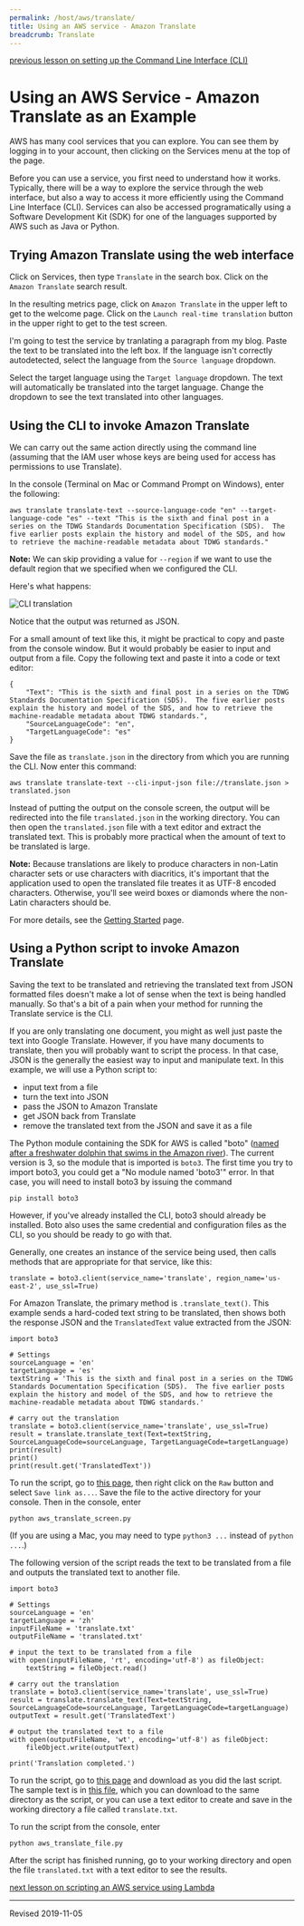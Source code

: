 ```yaml
---
permalink: /host/aws/translate/
title: Using an AWS service - Amazon Translate
breadcrumb: Translate
---
```


[previous lesson on setting up the Command Line Interface (CLI)](../cli/)

# Using an AWS Service - Amazon Translate as an Example

AWS has many cool services that you can explore.  You can see them by logging in to your account, then clicking on the Services menu at the top of the page.

Before you can use a service, you first need to understand how it works.  Typically, there will be a way to explore the service through the web interface, but also a way to access it more efficiently using the Command Line Interface (CLI).  Services can also be accessed programatically using a Software Development Kit (SDK) for one of the languages supported by AWS such as Java or Python.

## Trying Amazon Translate using the web interface

Click on Services, then type `Translate` in the search box.  Click on the `Amazon Translate` search result.

In the resulting metrics page, click on `Amazon Translate` in the upper left to get to the welcome page.  Click on the `Launch real-time translation` button in the upper right to get to the test screen.

I'm going to test the service by tranlating a paragraph from my blog.  Paste the text to be translated into the left box.  If the language isn't correctly autodetected, select the language from the `Source language` dropdown.  

Select the target language using the `Target language` dropdown.  The text will automatically be translated into the target language.  Change the dropdown to see the text translated into other languages.

## Using the CLI to invoke Amazon Translate

We can carry out the same action directly using the command line (assuming that the IAM user whose keys are being used for access has permissions to use Translate). 

In the console (Terminal on Mac or Command Prompt on Windows), enter the following:

```
aws translate translate-text --source-language-code "en" --target-language-code "es" --text "This is the sixth and final post in a series on the TDWG Standards Documentation Specification (SDS).  The five earlier posts explain the history and model of the SDS, and how to retrieve the machine-readable metadata about TDWG standards."
```

**Note:** We can skip providing a value for `--region` if we want to use the default region that we specified when we configured the CLI.

Here's what happens:

![CLI translation](../images/translate-cli.png)

Notice that the output was returned as JSON.   

For a small amount of text like this, it might be practical to copy and paste from the console window.  But it would probably be easier to input and output from a file. Copy the following text and paste it into a code or text editor:

```
{
    "Text": "This is the sixth and final post in a series on the TDWG Standards Documentation Specification (SDS).  The five earlier posts explain the history and model of the SDS, and how to retrieve the machine-readable metadata about TDWG standards.", 
    "SourceLanguageCode": "en", 
    "TargetLanguageCode": "es"
}
```

Save the file as `translate.json` in the directory from which you are running the CLI.  Now enter this command:

```
aws translate translate-text --cli-input-json file://translate.json > translated.json
```

Instead of putting the output on the console screen, the output will be redirected into the file `translated.json` in the working directory.  You can then open the `translated.json` file with a text editor and extract the translated text.  This is probably more practical when the amount of text to be translated is large.  

**Note:** Because translations are likely to produce characters in non-Latin character sets or use characters with diacritics, it's important that the application used to open the translated file treates it as UTF-8 encoded characters.  Otherwise, you'll see weird boxes or diamonds where the non-Latin characters should be.

For more details, see the [Getting Started](https://docs.aws.amazon.com/translate/latest/dg/get-started-cli.html) page.  

## Using a Python script to invoke Amazon Translate

Saving the text to be translated and retrieving the translated text from JSON formatted files doesn't make a lot of sense when the text is being handled manually. So that's a bit of a pain when your method for running the Translate service is the CLI.

If you are only translating one document, you might as well just paste the text into Google Translate.  However, if you have many documents to translate, then you will probably want to script the process.  In that case, JSON is the generally the easiest way to input and manipulate text.  In this example, we will use a Python script to:
- input text from a file
- turn the text into JSON
- pass the JSON to Amazon Translate
- get JSON back from Translate
- remove the translated text from the JSON and save it as a file

The Python module containing the SDK for AWS is called "boto" ([named after a freshwater dolphin that swims in the Amazon river](https://github.com/boto/boto3/issues/1023#issuecomment-287127647)).  The current version is 3, so the module that is imported is `boto3`.  The first time you try to import boto3, you could get a "No module named 'boto3'" error.  In that case, you will need to install boto3 by issuing the command

```
pip install boto3
```

However, if you've already installed the CLI, boto3 should already be installed.  Boto also uses the same credential and configuration files as the CLI, so you should be ready to go with that.  

Generally, one creates an instance of the service being used, then calls methods that are appropriate for that service, like this:

```
translate = boto3.client(service_name='translate', region_name='us-east-2', use_ssl=True)
```

For Amazon Translate, the primary method is `.translate_text()`.  This example sends a hard-coded text string to be translated, then shows both the response JSON and the `TranslatedText` value extracted from the JSON:

```
import boto3

# Settings
sourceLanguage = 'en'
targetLanguage = 'es'
textString = 'This is the sixth and final post in a series on the TDWG Standards Documentation Specification (SDS).  The five earlier posts explain the history and model of the SDS, and how to retrieve the machine-readable metadata about TDWG standards.'

# carry out the translation
translate = boto3.client(service_name='translate', use_ssl=True)
result = translate.translate_text(Text=textString, SourceLanguageCode=sourceLanguage, TargetLanguageCode=targetLanguage)
print(result)
print()
print(result.get('TranslatedText'))
```

To run the script, go to [this page](https://github.com/HeardLibrary/digital-scholarship/blob/master/code/aws/aws_translate_screen.py), then right click on the `Raw` button and select `Save link as...`.  Save the file to the active directory for your console.  Then in the console, enter

```
python aws_translate_screen.py
```

(If you are using a Mac, you may need to type `python3 ...` instead of `python ...`.)

The following version of the script reads the text to be translated from a file and outputs the translated text to another file.

```
import boto3

# Settings
sourceLanguage = 'en'
targetLanguage = 'zh'
inputFileName = 'translate.txt'
outputFileName = 'translated.txt'

# input the text to be translated from a file
with open(inputFileName, 'rt', encoding='utf-8') as fileObject:
    textString = fileObject.read()

# carry out the translation
translate = boto3.client(service_name='translate', use_ssl=True)
result = translate.translate_text(Text=textString, SourceLanguageCode=sourceLanguage, TargetLanguageCode=targetLanguage)
outputText = result.get('TranslatedText')

# output the translated text to a file
with open(outputFileName, 'wt', encoding='utf-8') as fileObject:
    fileObject.write(outputText)
    
print('Translation completed.')
```

To run the script, go to [this page](https://github.com/HeardLibrary/digital-scholarship/blob/master/code/aws/aws_translate_file.py) and download as you did the last script.  The sample text is in [this file](https://github.com/HeardLibrary/digital-scholarship/blob/master/code/aws/translate.txt), which you can download to the same directory as the script, or you can use a text editor to create and save in the working directory a file called `translate.txt`.  

To run the script from the console, enter

```
python aws_translate_file.py
```

After the script has finished running, go to your working directory and open the file `translated.txt` with a text editor to see the results.

[next lesson on scripting an AWS service using Lambda](../lambda/)

----
Revised 2019-11-05
